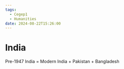 ```yaml
---
tags:
  - Cegep1
  - Humanities
date: 2024-08-22T15:26:00
---
```


# India

Pre-1947 India = Modern India + Pakistan + Bangladesh

